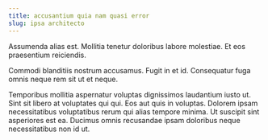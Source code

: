 ```yaml
---
title: accusantium quia nam quasi error
slug: ipsa architecto
---
```


Assumenda alias est. Mollitia tenetur doloribus labore molestiae. Et eos praesentium reiciendis.

Commodi blanditiis nostrum accusamus. Fugit in et id. Consequatur fuga omnis neque rem sit ut et neque.

Temporibus mollitia aspernatur voluptas dignissimos laudantium iusto ut. Sint sit libero at voluptates qui qui. Eos aut quis in voluptas. Dolorem ipsam necessitatibus voluptatibus rerum qui alias tempore minima. Ut suscipit sint asperiores est ea. Ducimus omnis recusandae ipsam doloribus neque necessitatibus non id ut.
